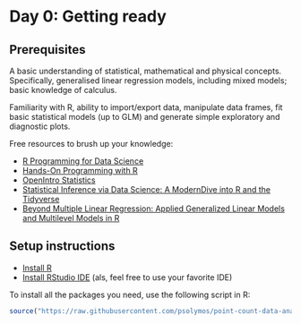 # Day 0: Getting ready

## Prerequisites

A basic understanding of statistical, mathematical and physical concepts.
Specifically, generalised linear regression models, including mixed models; 
basic knowledge of calculus.

Familiarity with R, ability to import/export data, manipulate data frames, fit basic statistical
models (up to GLM) and generate simple exploratory and diagnostic plots.

Free resources to brush up your knowledge:

- [R Programming for Data Science](https://bookdown.org/rdpeng/rprogdatascience/)
- [Hands-On Programming with R](https://rstudio-education.github.io/hopr/)
- [OpenIntro Statistics](https://www.openintro.org/book/os/)
- [Statistical Inference via Data Science: A ModernDive into R and the Tidyverse](https://moderndive.com/)
- [Beyond Multiple Linear Regression: Applied Generalized Linear Models and Multilevel Models in R](https://bookdown.org/roback/bookdown-BeyondMLR/)

## Setup instructions

- [Install R](https://cran.r-project.org/)
- [Install RStudio IDE](https://posit.co/download/rstudio-desktop/) (als, feel free to use your favorite IDE)

To install all the packages you need, use the following script in R:

```R
source("https://raw.githubusercontent.com/psolymos/point-count-data-analysis-workshop-2025-workshop/main/src/day-00/install.R")
```
